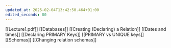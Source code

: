 ```yaml
---
updated_at: 2025-02-04T13:42:50.464+01:00
edited_seconds: 80
---
```

[[Lecture1.pdf]]
[[Databases]]
[[Creating (Declaring) a Relation]]
[[Dates and times]]
[[Declaring PRIMARY Keys]]
[[PRIMARY vs UNIQUE keys]]
[[Schemas]]
[[Changing relation schemas]]
